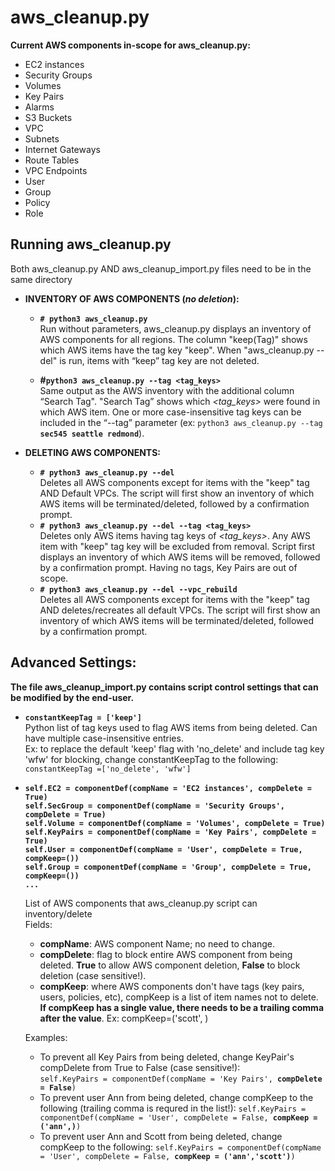 # aws_cleanup.py
**Current AWS components in-scope for aws_cleanup.py:**
- EC2 instances 
- Security Groups 
- Volumes 
- Key Pairs 
- Alarms 
- S3 Buckets 
- VPC 
- Subnets 
- Internet Gateways 
- Route Tables 
- VPC Endpoints 
- User 
- Group 
- Policy 
- Role

## Running aws_cleanup.py
Both aws_cleanup.py AND aws_cleanup_import.py files need to be in the same directory
- **INVENTORY OF AWS COMPONENTS (_no deletion_):**
  - **``# python3 aws_cleanup.py``**  
    Run without parameters, aws_cleanup.py displays an inventory of AWS components for all regions. The column "keep(Tag)" shows which AWS items have the tag key "keep". When "aws_cleanup.py --del" is run, items with “keep” tag key are not deleted.

  - **#``python3 aws_cleanup.py --tag <tag_keys>``**  
    Same output as the AWS inventory with the additional column “Search Tag". "Search Tag” shows which _<tag_keys>_ were found in which AWS item. One or more case-insensitive tag keys can be included in the “--tag” parameter (ex: ``python3 aws_cleanup.py --tag ``**``sec545 seattle redmond``**).  
 
 
- **DELETING AWS COMPONENTS:**
  - **``# python3 aws_cleanup.py --del``**  
    Deletes all AWS components except for items with the "keep" tag AND Default VPCs. The script will first show an inventory of which AWS items will be terminated/deleted, followed by a confirmation prompt.
  - **``# python3 aws_cleanup.py --del --tag <tag_keys>``**   
    Deletes only AWS items having tag keys of _<tag_keys>_. Any AWS item with "keep" tag key will be excluded from removal. Script first displays an inventory of which AWS items will be removed, followed by a confirmation prompt. Having no tags, Key Pairs are out of scope.  
  - **``# python3 aws_cleanup.py --del --vpc_rebuild``**   
    Deletes all AWS components except for items with the "keep" tag AND deletes/recreates all default VPCs. The script will first show an inventory of which AWS items will be terminated/deleted, followed by a confirmation prompt.
  


## Advanced Settings:
**The file aws_cleanup_import.py contains script control settings that can be modified by the end-user.**
- **``constantKeepTag = ['keep']``**  
  Python list of tag keys used to flag AWS items from being deleted.  Can have multiple case-insensitive entries.  
  Ex: to replace the default 'keep' flag with 'no_delete' and include tag key 'wfw' for blocking, change constantKeepTag to the following:  
    ``constantKeepTag =['no_delete', 'wfw']``
    
- **``self.EC2 = componentDef(compName = 'EC2 instances', compDelete = True)``**  
  **``self.SecGroup = componentDef(compName = 'Security Groups', compDelete = True)``**  
  **``self.Volume = componentDef(compName = 'Volumes', compDelete = True)``**  
  **``self.KeyPairs = componentDef(compName = 'Key Pairs', compDelete = True)``**  
  **``self.User = componentDef(compName = 'User', compDelete = True, compKeep=())``**  
  **``self.Group = componentDef(compName = 'Group', compDelete = True, compKeep=())``**  
  **``...``**
  
  List of AWS components that aws_cleanup.py script can inventory/delete  
  Fields:  
  - **compName**: AWS component Name; no need to change.
  - **compDelete**: flag to block entire AWS component from being deleted. **True** to allow AWS component deletion, **False** to block deletion (case sensitive!).
  - **compKeep**: where AWS components don't have tags (key pairs, users, policies, etc), compKeep is a list of item names not to delete. **If compKeep has a single value, there needs to be a trailing comma after the value**. Ex: compKeep=('scott', )
  
  Examples: 
  - To prevent all Key Pairs from being deleted, change KeyPair's compDelete from True to False (case sensitive!):  
    ``self.KeyPairs = componentDef(compName = 'Key Pairs', ``**``compDelete = False``**``)``
  - To prevent user Ann from being deleted, change compKeep to the following (trailing comma is requred in the list!):
    ``self.KeyPairs = componentDef(compName = 'User', compDelete = False, ``**``compKeep = ('ann',)``**``)``
  - To prevent user Ann and Scott from being deleted, change compKeep to the following:
    ``self.KeyPairs = componentDef(compName = 'User', compDelete = False, ``**``compKeep = ('ann','scott')``**``)``

